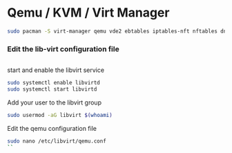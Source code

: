 # Qemu / KVM / Virt Manager

```bash
sudo pacman -S virt-manager qemu vde2 ebtables iptables-nft nftables dnsmasq bridge-utils ovmf swtpm
```


### Edit the lib-virt configuration file

```ini

```

start and enable the libvirt service

```bash
sudo systemctl enable libvirtd
sudo systemctl start libvirtd
```

Add your user to the libvirt group

```bash
sudo usermod -aG libvirt $(whoami)
```

Edit the qemu configuration file

```bash
sudo nano /etc/libvirt/qemu.conf
``


